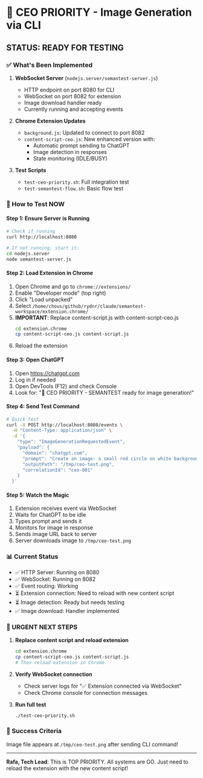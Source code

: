 # 🚨 CEO PRIORITY - Image Generation via CLI

## STATUS: READY FOR TESTING

### ✅ What's Been Implemented

1. **WebSocket Server** (`nodejs.server/semantest-server.js`)
   - HTTP endpoint on port 8080 for CLI
   - WebSocket on port 8082 for extension
   - Image download handler ready
   - Currently running and accepting events

2. **Chrome Extension Updates**
   - `background.js`: Updated to connect to port 8082
   - `content-script-ceo.js`: New enhanced version with:
     - Automatic prompt sending to ChatGPT
     - Image detection in responses
     - State monitoring (IDLE/BUSY)

3. **Test Scripts**
   - `test-ceo-priority.sh`: Full integration test
   - `test-semantest-flow.sh`: Basic flow test

### 🎯 How to Test NOW

#### Step 1: Ensure Server is Running
```bash
# Check if running
curl http://localhost:8080

# If not running, start it:
cd nodejs.server
node semantest-server.js
```

#### Step 2: Load Extension in Chrome
1. Open Chrome and go to `chrome://extensions/`
2. Enable "Developer mode" (top right)
3. Click "Load unpacked"
4. Select `/home/chous/github/rydnr/claude/semantest-workspace/extension.chrome/`
5. **IMPORTANT**: Replace content-script.js with content-script-ceo.js
   ```bash
   cd extension.chrome
   cp content-script-ceo.js content-script.js
   ```
6. Reload the extension

#### Step 3: Open ChatGPT
1. Open https://chatgpt.com
2. Log in if needed
3. Open DevTools (F12) and check Console
4. Look for: "🚨 CEO PRIORITY - SEMANTEST ready for image generation!"

#### Step 4: Send Test Command
```bash
# Quick test
curl -X POST http://localhost:8080/events \
  -H "Content-Type: application/json" \
  -d '{
    "type": "ImageGenerationRequestedEvent",
    "payload": {
      "domain": "chatgpt.com",
      "prompt": "Create an image: a small red circle on white background",
      "outputPath": "/tmp/ceo-test.png",
      "correlationId": "ceo-001"
    }
  }'
```

#### Step 5: Watch the Magic
1. Extension receives event via WebSocket
2. Waits for ChatGPT to be idle
3. Types prompt and sends it
4. Monitors for image in response
5. Sends image URL back to server
6. Server downloads image to `/tmp/ceo-test.png`

### 📊 Current Status

- ✅ HTTP Server: Running on 8080
- ✅ WebSocket: Running on 8082
- ✅ Event routing: Working
- ⏳ Extension connection: Need to reload with new content script
- ⏳ Image detection: Ready but needs testing
- ✅ Image download: Handler implemented

### 🚨 URGENT NEXT STEPS

1. **Replace content script and reload extension**
   ```bash
   cd extension.chrome
   cp content-script-ceo.js content-script.js
   # Then reload extension in Chrome
   ```

2. **Verify WebSocket connection**
   - Check server logs for "✅ Extension connected via WebSocket"
   - Check Chrome console for connection messages

3. **Run full test**
   ```bash
   ./test-ceo-priority.sh
   ```

### 🎯 Success Criteria

Image file appears at `/tmp/ceo-test.png` after sending CLI command!

---
**Rafa, Tech Lead**: This is TOP PRIORITY. All systems are GO. Just need to reload the extension with the new content script!